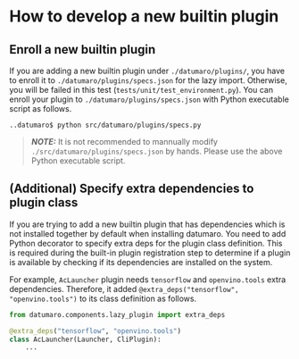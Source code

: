 # How to develop a new builtin plugin

## Enroll a new builtin plugin
If you are adding a new builtin plugin under `./datumaro/plugins/`, you have to enroll it to `./datumaro/plugins/specs.json` for the lazy import.
Otherwise, you will be failed in this test (`tests/unit/test_environment.py`).
You can enroll your plugin to `./datumaro/plugins/specs.json` with Python executable script as follows.

```console
..datumaro$ python src/datumaro/plugins/specs.py
```

> **_NOTE:_**  It is not recommended to mannually modify `./src/datumaro/plugins/specs.json` by hands. Please use the above Python executable script.

## (Additional) Specify extra dependencies to plugin class

If you are trying to add a new builtin plugin that has dependencies which is not installed together by default when installing datumaro.
You need to add Python decorator to specify extra deps for the plugin class definition.
This is required during the built-in plugin registration step to determine if a plugin is available by checking if its dependencies are installed on the system.

For example, `AcLauncher` plugin needs `tensorflow` and `openvino.tools` extra dependencies.
Therefore, it added `@extra_deps("tensorflow", "openvino.tools")` to its class definition as follows.

```python
from datumaro.components.lazy_plugin import extra_deps

@extra_deps("tensorflow", "openvino.tools")
class AcLauncher(Launcher, CliPlugin):
    ...
```
